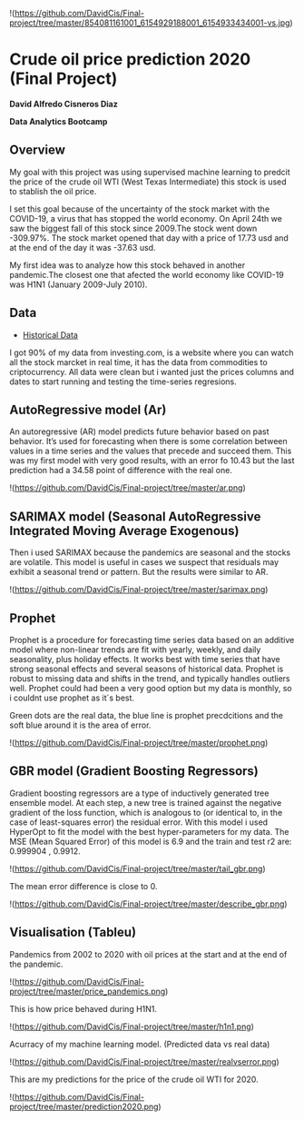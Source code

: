 !(https://github.com/DavidCis/Final-project/tree/master/854081161001_6154929188001_6154933434001-vs.jpg)

# Crude oil price prediction 2020 (Final Project)

**David Alfredo Cisneros Diaz**

**Data Analytics Bootcamp**


## Overview

My goal with this project was using supervised machine learning to predcit the price of the crude oil WTI (West Texas Intermediate) this stock is used to stablish the oil price.

I set this goal because of the uncertainty of the stock market with the COVID-19, a virus that has stopped the world economy. On April 24th we saw the biggest fall of this stock since 2009.The stock went down -309.97%. The stock market opened that day with a price of 17.73 usd and at the end of the day it was -37.63 usd.

My first idea was to analyze how this stock behaved in another pandemic.The closest one that afected the world economy like COVID-19 was H1N1 (January 2009-July 2010).


##
## Data

* [Historical Data](https://mx.investing.com/commodities/crude-oil-historical-data)

I got 90% of my data from investing.com, is a website where you can watch all the stock marcket in real time, it has the data from commodities to criptocurrency.
All data were clean but i wanted just the prices columns and dates to start running and testing the time-series regresions.


##
## AutoRegressive model (Ar)

An autoregressive (AR) model predicts future behavior based on past behavior. It’s used for forecasting when there is some correlation between values in a time series and the values that precede and succeed them.
This was my first model with very good results, with an error fo 10.43 but the last prediction had a 34.58 point of difference with the real one.

!(https://github.com/DavidCis/Final-project/tree/master/ar.png)


##
## SARIMAX model (Seasonal AutoRegressive Integrated Moving Average Exogenous)

Then i used SARIMAX because the pandemics are seasonal and the stocks are volatile. This model is useful in cases we suspect that residuals may exhibit a seasonal trend or pattern.
But the results were similar to AR.

!(https://github.com/DavidCis/Final-project/tree/master/sarimax.png)

##
## Prophet

Prophet is a procedure for forecasting time series data based on an additive model where non-linear trends are fit with yearly, weekly, and daily seasonality, plus holiday effects. It works best with time series that have strong seasonal effects and several seasons of historical data. Prophet is robust to missing data and shifts in the trend, and typically handles outliers well.
Prophet could had been a very good option but my data is monthly, so i couldnt use prophet as it`s best.

Green dots are the real data, the blue line is prophet precdcitions and the soft blue around it is the area of error.

!(https://github.com/DavidCis/Final-project/tree/master/prophet.png)


##
## GBR model (Gradient Boosting Regressors)

Gradient boosting regressors are a type of inductively generated tree ensemble model. At each step, a new tree is trained against the negative gradient of the loss function, which is analogous to (or identical to, in the case of least-squares error) the residual error.
With this model i used HyperOpt to fit the model with the best hyper-parameters for my data.
The MSE (Mean Squared Error) of this model is 6.9 and the train and test r2 are: 0.999904 , 0.9912.

!(https://github.com/DavidCis/Final-project/tree/master/tail_gbr.png)

The mean error difference is close to 0.

!(https://github.com/DavidCis/Final-project/tree/master/describe_gbr.png)


##
## Visualisation (Tableu)

Pandemics from 2002 to 2020 with oil prices at the start and at the end of the pandemic.


!(https://github.com/DavidCis/Final-project/tree/master/price_pandemics.png)


This is how price behaved during H1N1.


!(https://github.com/DavidCis/Final-project/tree/master/h1n1.png)


Acurracy of my machine learning model. (Predicted data vs real data)


!(https://github.com/DavidCis/Final-project/tree/master/realvserror.png)


This are my predictions for the price of the crude oil WTI for 2020.


!(https://github.com/DavidCis/Final-project/tree/master/prediction2020.png)




